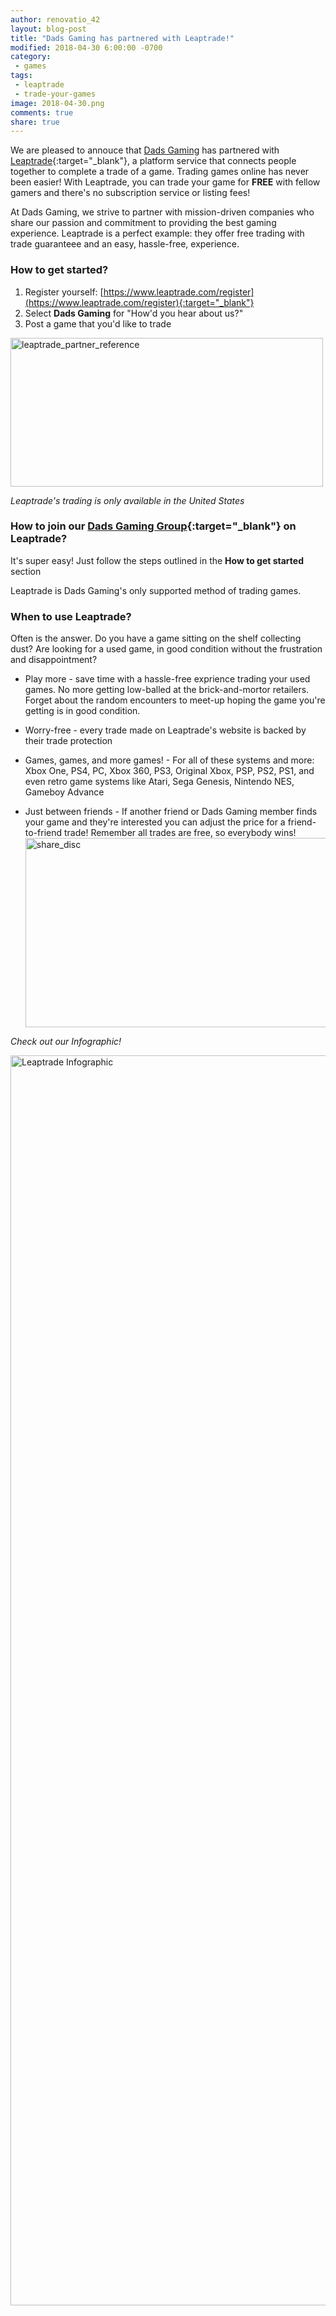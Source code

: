 ```yaml
---
author: renovatio_42
layout: blog-post
title: "Dads Gaming has partnered with Leaptrade!"
modified: 2018-04-30 6:00:00 -0700
category:
 - games
tags:
 - leaptrade
 - trade-your-games
image: 2018-04-30.png
comments: true
share: true
---
```



We are pleased to annouce that [Dads Gaming](http://dadsgaming.com/) has partnered with [Leaptrade](http://www.leaptrade.com/){:target="_blank"}, a platform service that connects people together to complete a trade of a game. Trading games online has never been easier! With Leaptrade, you can trade your game for **FREE** with fellow gamers and there's no subscription service or listing fees! 

At Dads Gaming, we strive to partner with mission-driven companies who share our passion and commitment to providing the best gaming experience. Leaptrade is a perfect example: they offer free trading with trade guaranteee and an easy, hassle-free, experience.


### How to get started?

1. Register yourself: [https://www.leaptrade.com/register](https://www.leaptrade.com/register){:target="_blank"}
2. Select **Dads Gaming** for "How'd you hear about us?"
3. Post a game that you'd like to trade

<img src="https://farm1.staticflickr.com/903/27925460098_6668da7ae0.jpg" width="500" height="238" alt="leaptrade_partner_reference">

*Leaptrade's trading is only available in the United States*

### How to join our [Dads Gaming Group](https://www.leaptrade.com/groups/dadsgaming){:target="_blank"} on Leaptrade?

It's super easy! Just follow the steps outlined in the **How to get started** section

<p class="bg-warning">Leaptrade is Dads Gaming's only supported method of trading games.</p>


### When to use Leaptrade?

Often is the answer. Do you have a game sitting on the shelf collecting dust? Are looking for a used game, in good condition without the frustration and disappointment?

* Play more - save time with a hassle-free exprience trading your used games. No more getting low-balled at the brick-and-mortor retailers. Forget about the random encounters to meet-up hoping the game you're getting is in good condition.

* Worry-free - every trade made on Leaptrade's website is backed by their trade protection

* Games, games, and more games! - For all of these systems and more: Xbox One, PS4, PC, Xbox 360, PS3, Original Xbox, PSP, PS2, PS1, and even retro game systems like Atari, Sega Genesis, Nintendo NES, Gameboy Advance

* Just between friends - If another friend or Dads Gaming member finds your game and they're interested you can adjust the price for a friend-to-friend trade! Remember all trades are free, so everybody wins! <img src="https://farm1.staticflickr.com/959/41076817404_9bf4902bcb_z.jpg" width="640" height="303" alt="share_disc">

*Check out our Infographic!*

<img src="https://farm1.staticflickr.com/904/26925868777_1c80818955_o.png" width="800" height="2000" alt="Leaptrade Infographic">